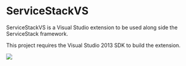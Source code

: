 ServiceStackVS
==========

ServiceStackVS is a Visual Studio extension to be used along side the ServiceStack framework.

This project requires the Visual Studio 2013 SDK to build the extension.

![](https://raw.githubusercontent.com/ServiceStack/SideWaffle/master/side-waffle-example.gif)
